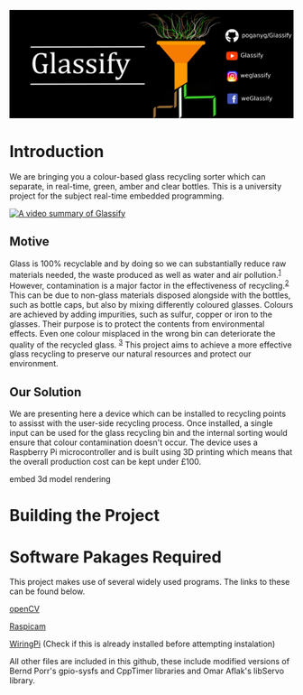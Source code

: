 ![Glassify Logo](https://github.com/poganyg/Glassify/blob/master/CoverPhoto.png "Glassify Logo")

# Introduction

We are bringing you a colour-based glass recycling sorter which can separate, in real-time, green, amber and clear bottles.
This is a university project for the subject real-time embedded programming.

[![A video summary of Glassify](https://img.youtube.com/vi/iapjhaJnOS8/0.jpg)](https://www.youtube.com/watch?v=iapjhaJnOS8)

## Motive

Glass is 100% recyclable and by doing so we can substantially reduce raw materials needed, the waste produced as well as water and air pollution.<sup>[1](https://www.glassrecycle.co.uk/Why-Recycle/Facts--Figures/)</sup> However, contamination is a major factor in the effectiveness of recycling.<sup>[2](https://wasterecycling.org/news/426888/NWRA-Celebrates-America-Recycles-Day.htm)</sup> This can be due to non-glass materials disposed alongside with the bottles, such as bottle caps, but also by mixing differently coloured glasses. Colours are achieved by adding impurities, such as sulfur, copper or iron to the glasses. Their purpose is to protect the contents from environmental effects. Even one colour misplaced in the wrong bin can deteriorate the quality of the recycled glass. <sup>[3](https://recyclenation.com/2014/09/recycling-glass-does-color-matter/)</sup> This project aims to achieve a more effective glass recycling to preserve our natural resources and protect our environment. 

## Our Solution

We are presenting here a device which can be installed to recycling points to assisst with the user-side recycling process. Once installed, a single input can be used for the glass recycling bin and the internal sorting would ensure that colour contamination doesn't occur. The device uses a Raspberry Pi microcontroller and is built using 3D printing which means that the overall production cost can be kept under £100. 

embed 3d model rendering

# Building the Project

# Software Pakages Required
This project makes use of several widely used programs. The links to these can be found below.

[openCV](https://opencv.org/releases.html)

[Raspicam](http://www.uco.es/investiga/grupos/ava/node/40?fbclid=IwAR3oNeb0COuL_Odd_C1q-Dq5YQPJ6SrulXHsiW9hHNv8-BaiqOYJpjWOB74)

[WiringPi](http://wiringpi.com/download-and-install/) (Check if this is already installed before attempting instalation)

All other files are included in this github, these include modified versions of Bernd Porr's gpio-sysfs and CppTimer libraries and Omar Aflak's libServo library.

